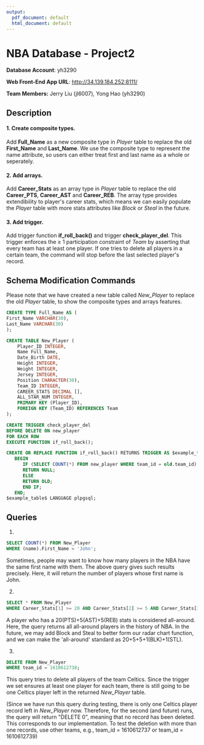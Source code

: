 ```yaml
---
output:
  pdf_document: default
  html_document: default
---
```

# NBA Database - Project2

**Database Account**: yh3290

**Web Front-End App URL**: http://34.139.184.252:8111/

**Team Members:** Jerry Liu (jl6007), Yong Hao (yh3290)

## Description
#### 1. Create composite types.
Add **Full_Name** as a new composite type in _Player_ table to replace the old **First_Name** and **Last_Name**. We use the composite type to represent the name attribute, so users can either treat first and last name as a whole or seperately.

#### 2. Add arrays.
Add **Career_Stats** as an array type in _Player_ table to replace the old **Career_PTS**, **Career_AST** and **Career_REB**. The array type provides extendibility to player's career stats, which means we can easily populate the _Player_ table with more stats attributes like _Block_ or _Steal_ in the future.

#### 3. Add trigger.
Add trigger function **if_roll_back()** and trigger **check_player_del**. This trigger enforces the $\geq$ 1 participation constraint of _Team_ by asserting that every team has at least one player. If one tries to delete all players in a certain team, the command will stop before the last selected player's record.

## Schema Modification Commands
Please note that we have created a new table called _New_Player_ to replace the old _Player_ table, to show the composite types and arrays features.
```sql
CREATE TYPE Full_Name AS (
First_Name VARCHAR(30),
Last_Name VARCHAR(30)
);
```

```sql
CREATE TABLE New_Player (
	Player_ID INTEGER,
	Name Full_Name,
	Date_Birth DATE,
	Height INTEGER,
	Weight INTEGER,
	Jersey INTEGER,
	Position CHARACTER(30),
	Team_ID INTEGER,
	CAREER_STATS DECIMAL [],
	ALL_STAR_NUM INTEGER,
	PRIMARY KEY (Player_ID),
	FOREIGN KEY (Team_ID) REFERENCES Team
);
```

```sql
CREATE TRIGGER check_player_del
BEFORE DELETE ON new_player
FOR EACH ROW
EXECUTE FUNCTION if_roll_back();

CREATE OR REPLACE FUNCTION if_roll_back() RETURNS TRIGGER AS $example_table$
   BEGIN
      IF (SELECT COUNT(*) FROM new_player WHERE team_id = old.team_id) <= 1 THEN
      RETURN NULL;
      ELSE
      RETURN OLD; 
      END IF;
   END;
$example_table$ LANGUAGE plpgsql;
```
## Queries
1.
```sql
SELECT COUNT(*) FROM New_Player
WHERE (name).First_Name = 'John';
```
Sometimes, people may want to know how many players in the NBA have the same first name with them. The above query gives such results precisely. Here, it will return the number of players whose first name is John.

2.
```sql
SELECT * FROM New_Player
WHERE Career_Stats[1] >= 20 AND Career_Stats[2] >= 5 AND Career_Stats[3] >= 5;
```
A player who has a 20(PTS)+5(AST)+5(REB) stats is considered all-around. Here, the query returns all all-around players in the history of NBA. In the future, we may add Block and Steal to better form our radar chart function, and we can make the 'all-around' standard as 20+5+5+1(BLK)+1(STL).

3. 
```sql
DELETE FROM New_Player
WHERE team_id = 1610612738;
```
This query tries to delete all players of the team Celtics. Since the trigger we set ensures at least one player for each team, there is still going to be one Celtics player left in the returned _New_Player_ table.

(Since we have run this query during testing, there is only one Celtics player record left in _New_Player_ now. Therefore, for the second (and future) runs, the query will return "DELETE 0", meaning that no record has been deleted. This corresponds to our implementation. To test the deletion with more than one records, use other teams, e.g., team_id = 1610612737 or team_id = 1610612739)
